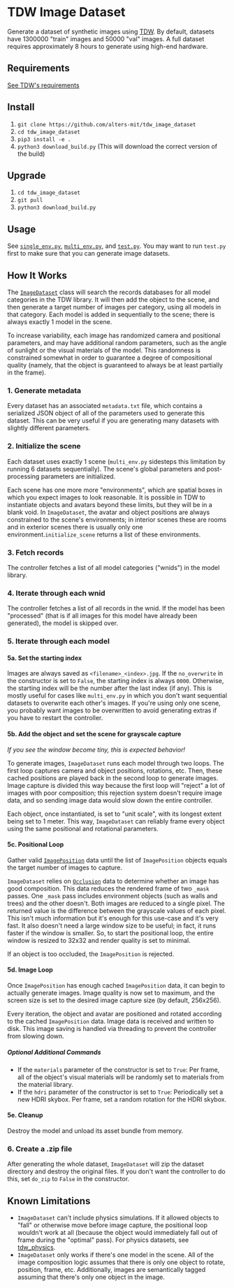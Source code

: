 # TDW Image Dataset

Generate a dataset of synthetic images using [TDW](https://github.com/threedworld-mit/tdw). By default, datasets have 1300000 "train" images and 50000 "val" images. A full dataset requires approximately 8 hours to generate using high-end hardware.

## Requirements

[See TDW's requirements](https://github.com/threedworld-mit/tdw/blob/master/Documentation/getting_started.md#requirements)

## Install

1. `git clone https://github.com/alters-mit/tdw_image_dataset`
2. `cd tdw_image_dataset`
3. `pip3 install -e .`
4. `python3 download_build.py` (This will download the correct version of the build)

## Upgrade

1. `cd tdw_image_dataset`
2. `git pull`
3. `python3 download_build.py`

## Usage

See [`single_env.py`](https://github.com/alters-mit/tdw_image_dataset/blob/main/controllers/single_env.py), [`multi_env.py`](https://github.com/alters-mit/tdw_image_dataset/blob/main/controllers/multi_env.py), and [`test.py`](https://github.com/alters-mit/tdw_image_dataset/blob/main/controllers/test.py). You may want to run `test.py` first to make sure that you can generate image datasets.

## How It Works

The [`ImageDataset`](doc/image_dataset.md) class will search the records databases for all model categories in the TDW library. It will then add the object to the scene, and then generate a target number of images per category, using all models in that category. Each model is added in sequentially to the scene; there is always exactly 1 model in the scene.

To increase variability, each image has randomized camera and positional parameters, and may have additional random parameters, such as the angle of sunlight or the visual materials of the model. This randomness is constrained somewhat in order to guarantee a degree of compositional quality (namely, that the object is guaranteed to always be at least partially in the frame).

### 1. Generate metadata

Every dataset has an associated `metadata.txt` file, which contains a serialized JSON object of all of the parameters used to generate this dataset. This can be very useful if you are generating many datasets with slightly different parameters.

### 2. Initialize the scene

Each dataset uses exactly 1 scene (`multi_env.py` sidesteps this limitation by running 6 datasets sequentially). The scene's global parameters and post-processing parameters are initialized.

Each scene has one more more "environments", which are spatial boxes in which you expect images to look reasonable. It is possible in TDW to instantiate objects and avatars beyond these limits, but they will be in a blank void. In `ImageDataset`, the avatar and object positions are always constrained to the scene's environments; in interior scenes these are rooms and in exterior scenes there is usually only one environment.`initialize_scene` returns a list of these environments.

### 3. Fetch records

The controller fetches a list of all model categories ("wnids") in the model library.

### 4. Iterate through each wnid

The controller fetches a list of all records in the wnid. If the model has been "processed" (that is if all images for this model have already been generated), the model is skipped over.

### 5. Iterate through each model

#### 5a. Set the starting index

Images are always saved as `<filename>_<index>.jpg`. If the `no_overwrite` in the constructor is set to `False`, the starting index is always `0000`. Otherwise, the starting index will be the number after the last index (if any). This is mostly useful for cases like `multi_env.py` in which you don't want sequential datasets to overwrite each other's images. If you're using only one scene, you probably want images to be overwritten to avoid generating extras if you have to restart the controller.

#### 5b. Add the object and set the scene for grayscale capture

_If you see the window become tiny, this is expected behavior!_

To generate images, `ImageDataset` runs each model through two loops. The first loop captures camera and object positions, rotations, etc. Then, these cached positions are played back in the second loop to generate images. Image capture is divided this way because the first loop will "reject" a lot of images with poor composition; this rejection system doesn't require image data, and so sending image data would slow down the entire controller.

Each object, once instantiated, is set to "unit scale", with its longest extent being set to 1 meter. This way, `ImageDataset` can reliably frame every object using the same positional and rotational parameters.

#### 5c. Positional Loop

Gather valid [`ImagePosition`](doc/image_position.md) data until the list of `ImagePosition` objects equals the target number of images to capture.

`ImageDataset` relies on [`Occlusion`](https://github.com/threedworld-mit/tdw/blob/master/Documentation/api/output_data.md#Occlusion) data to determine whether an image has good composition. This data reduces the rendered frame of two `_mask` passes. One `_mask` pass includes environment objects (such as walls and trees) and the other doesn't. Both images are reduced to a single pixel. The returned value is the difference between the grayscale values of each pixel. This isn't much information but it's enough for this use-case and it's very fast. It also doesn't need a large window size to be useful; in fact, it runs faster if the window is smaller. So, to start the positional loop, the entire window is resized to 32x32 and render quality is set to minimal.

If an object is too occluded, the `ImagePosition` is rejected.

#### 5d. Image Loop

Once `ImagePosition` has enough cached `ImagePosition` data, it can begin to actually generate images. Image quality is now set to maximum, and the screen size is set to the desired image capture size (by default, 256x256).

Every iteration, the object and avatar are positioned and rotated according to the cached `ImagePosition` data. Image data is received and written to disk. This image saving is handled via threading to prevent the controller from slowing down.

##### Optional Additional Commands

- If the `materials` parameter of the constructor is set to `True`: Per frame, all of the object's visual materials will be randomly set to materials from the material library.
- If the `hdri` parameter of the constructor is set to `True`: Periodically set a new HDRI skybox. Per frame, set a random rotation for the HDRI skybox.

#### 5e. Cleanup

Destroy the model and unload its asset bundle from memory.

### 6. Create a .zip file

After generating the whole dataset, `ImageDataset` will zip the dataset directory and destroy the original files. If you don't want the controller to do this, set `do_zip` to `False` in the constructor.

## Known Limitations

- `ImageDataset` can't include physics simulations. If it allowed objects to "fall" or otherwise move before image capture, the positional loop wouldn't work at all (because the object would immediately fall out of frame during the "optimal" pass). For physics datasets, see [tdw_physics](https://github.com/alters-mit/tdw_physics).
- `ImageDataset` only works if there's one model in the scene. All of the image composition logic assumes that there is only one object to rotate, position, frame, etc. Additionally, images are semantically tagged assuming that there's only one object in the image.